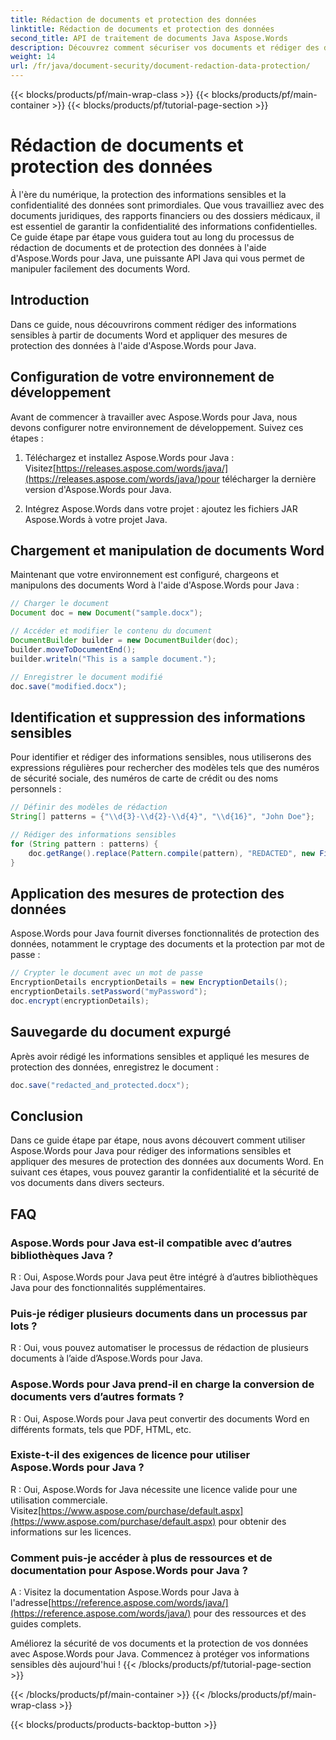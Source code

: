 ```yaml
---
title: Rédaction de documents et protection des données
linktitle: Rédaction de documents et protection des données
second_title: API de traitement de documents Java Aspose.Words
description: Découvrez comment sécuriser vos documents et rédiger des données sensibles à l'aide d'Aspose.Words pour Java. Guide étape par étape avec code source.
weight: 14
url: /fr/java/document-security/document-redaction-data-protection/
---
```


{{< blocks/products/pf/main-wrap-class >}}
{{< blocks/products/pf/main-container >}}
{{< blocks/products/pf/tutorial-page-section >}}

# Rédaction de documents et protection des données


À l'ère du numérique, la protection des informations sensibles et la confidentialité des données sont primordiales. Que vous travailliez avec des documents juridiques, des rapports financiers ou des dossiers médicaux, il est essentiel de garantir la confidentialité des informations confidentielles. Ce guide étape par étape vous guidera tout au long du processus de rédaction de documents et de protection des données à l'aide d'Aspose.Words pour Java, une puissante API Java qui vous permet de manipuler facilement des documents Word.

## Introduction

Dans ce guide, nous découvrirons comment rédiger des informations sensibles à partir de documents Word et appliquer des mesures de protection des données à l'aide d'Aspose.Words pour Java. 

## Configuration de votre environnement de développement

Avant de commencer à travailler avec Aspose.Words pour Java, nous devons configurer notre environnement de développement. Suivez ces étapes :

1.  Téléchargez et installez Aspose.Words pour Java : Visitez[https://releases.aspose.com/words/java/](https://releases.aspose.com/words/java/)pour télécharger la dernière version d'Aspose.Words pour Java.

2. Intégrez Aspose.Words dans votre projet : ajoutez les fichiers JAR Aspose.Words à votre projet Java.

## Chargement et manipulation de documents Word

Maintenant que votre environnement est configuré, chargeons et manipulons des documents Word à l'aide d'Aspose.Words pour Java :

```java
// Charger le document
Document doc = new Document("sample.docx");

// Accéder et modifier le contenu du document
DocumentBuilder builder = new DocumentBuilder(doc);
builder.moveToDocumentEnd();
builder.writeln("This is a sample document.");

// Enregistrer le document modifié
doc.save("modified.docx");
```

## Identification et suppression des informations sensibles

Pour identifier et rédiger des informations sensibles, nous utiliserons des expressions régulières pour rechercher des modèles tels que des numéros de sécurité sociale, des numéros de carte de crédit ou des noms personnels :

```java
// Définir des modèles de rédaction
String[] patterns = {"\\d{3}-\\d{2}-\\d{4}", "\\d{16}", "John Doe"};

// Rédiger des informations sensibles
for (String pattern : patterns) {
    doc.getRange().replace(Pattern.compile(pattern), "REDACTED", new FindReplaceOptions());
}
```

## Application des mesures de protection des données

Aspose.Words pour Java fournit diverses fonctionnalités de protection des données, notamment le cryptage des documents et la protection par mot de passe :

```java
// Crypter le document avec un mot de passe
EncryptionDetails encryptionDetails = new EncryptionDetails();
encryptionDetails.setPassword("myPassword");
doc.encrypt(encryptionDetails);
```

## Sauvegarde du document expurgé

Après avoir rédigé les informations sensibles et appliqué les mesures de protection des données, enregistrez le document :

```java
doc.save("redacted_and_protected.docx");
```

## Conclusion

Dans ce guide étape par étape, nous avons découvert comment utiliser Aspose.Words pour Java pour rédiger des informations sensibles et appliquer des mesures de protection des données aux documents Word. En suivant ces étapes, vous pouvez garantir la confidentialité et la sécurité de vos documents dans divers secteurs.

## FAQ

### Aspose.Words pour Java est-il compatible avec d’autres bibliothèques Java ?

R : Oui, Aspose.Words pour Java peut être intégré à d’autres bibliothèques Java pour des fonctionnalités supplémentaires.

### Puis-je rédiger plusieurs documents dans un processus par lots ?

R : Oui, vous pouvez automatiser le processus de rédaction de plusieurs documents à l’aide d’Aspose.Words pour Java.

### Aspose.Words pour Java prend-il en charge la conversion de documents vers d’autres formats ?

R : Oui, Aspose.Words pour Java peut convertir des documents Word en différents formats, tels que PDF, HTML, etc.

### Existe-t-il des exigences de licence pour utiliser Aspose.Words pour Java ?

 R : Oui, Aspose.Words for Java nécessite une licence valide pour une utilisation commerciale. Visitez[https://www.aspose.com/purchase/default.aspx](https://www.aspose.com/purchase/default.aspx) pour obtenir des informations sur les licences.

### Comment puis-je accéder à plus de ressources et de documentation pour Aspose.Words pour Java ?

A : Visitez la documentation Aspose.Words pour Java à l'adresse[https://reference.aspose.com/words/java/](https://reference.aspose.com/words/java/) pour des ressources et des guides complets.

Améliorez la sécurité de vos documents et la protection de vos données avec Aspose.Words pour Java. Commencez à protéger vos informations sensibles dès aujourd'hui !
{{< /blocks/products/pf/tutorial-page-section >}}

{{< /blocks/products/pf/main-container >}}
{{< /blocks/products/pf/main-wrap-class >}}

{{< blocks/products/products-backtop-button >}}

